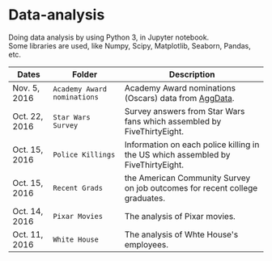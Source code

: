 # Data-analysis
Doing data analysis by using Python 3, in Jupyter notebook.  
Some libraries are used, like Numpy, Scipy, Matplotlib, Seaborn, Pandas, etc.

Dates | Folder | Description
------|--------|--------------
Nov.  5, 2016 | `Academy Award nominations` | Academy Award nominations (Oscars) data from [AggData](https://www.aggdata.com/awards/oscar).
Oct. 22, 2016 | `Star Wars Survey` | Survey answers from Star Wars fans which assembled by FiveThirtyEight.
Oct. 15, 2016 | `Police Killings` | Information on each police killing in the US which assembled by FiveThirtyEight.
Oct. 15, 2016 | `Recent Grads` | the American Community Survey on job outcomes for recent college graduates.
Oct. 14, 2016 | `Pixar Movies` | The analysis of Pixar movies.
Oct. 11, 2016 | `White House` | The analysis of Whte House's employees.
